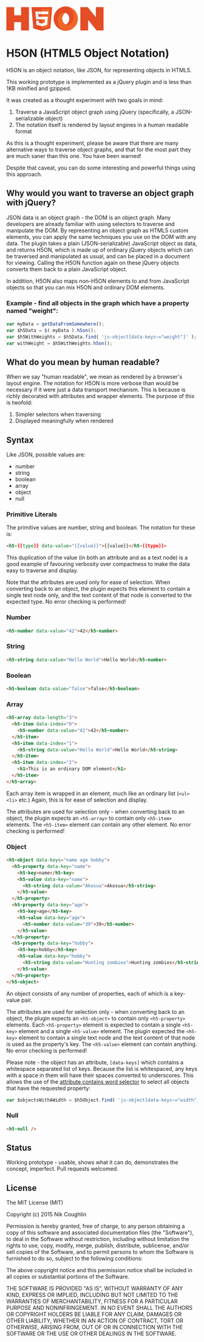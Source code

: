 ![H5ON](h5on.png?raw=true)

# H5ON (HTML5 Object Notation)

H5ON is an object notation, like JSON, for representing objects in HTML5.

This working prototype is implemented as a jQuery plugin and is less than 1KB minified and gzipped.

It was created as a thought experiment with two goals in mind:

1. Traverse a JavaScript object graph using jQuery (specifically, a JSON-serializable object)
2. The notation itself is rendered by layout engines in a human readable format

As this is a thought experiment, please be aware that there are many alternative ways to traverse object graphs, and that for the most part they are much saner than this one. You have been warned!

Despite that caveat, you can do some interesting and powerful things using this approach.

## Why would you want to traverse an object graph with jQuery?

JSON data is an object graph - the DOM is an object graph. 
Many developers are already familiar with using selectors to traverse and manipulate the DOM. 
By representing an object graph as HTML5 custom elements, you can apply the same techniques you use on the DOM with any data.
The plugin takes a plain (JSON-serializable) JavaScript object as data, and returns H5ON, which is made up of ordinary jQuery objects which can be traversed and manipulated as usual, and can be placed in a document for viewing.
Calling the H5ON function again on these jQuery objects converts them back to a plain JavaScript object.

In addition, H5ON also maps non-H5ON elements to and from JavaScript objects so that you can mix H5ON and ordinary DOM elements.

### Example - find all objects in the graph which have a property named "weight":

```javascript
var myData = getDataFromSomewhere();
var $h5Data = $( myData ).h5on();
var $h5WithWeights = $h5Data.find( 'js-object[data-keys~="weight"]' );
var withWeight = $h5WithWeights.h5on();
```

## What do you mean by human readable?

When we say "human readable", we mean as rendered by a browser's layout engine.
The notation for H5ON is more verbose than would be necessary if it were just a data transport mechanism.
This is because is richly decorated with attributes and wrapper elements. 
The purpose of this is twofold:

1. Simpler selectors when traversing
2. Displayed meaningfully when rendered

## Syntax

Like JSON, possible values are:

* number
* string
* boolean
* array
* object
* null

### Primitive Literals

The primitive values are number, string and boolean. The notation for these is:

```html
<h5-{{type}} data-value="{{value}}">{{value}}</h5-{{type}}>
```

This duplication of the value (in both an attribute and as a text node) is a good example of favouring verbosity over compactness to make the data easy to traverse and display.

Note that the attributes are used only for ease of selection. When converting back to an object, the plugin expects this element to contain a single text node only, and the text content of that node is converted to the expected type. No error checking is performed!

### Number

```html
<h5-number data-value="42">42</h5-number>
```

### String

```html
<h5-string data-value="Hello World">Hello World</h5-number>
```

### Boolean

```html
<h5-boolean data-value="false">false</h5-boolean>
```

### Array

```html
<h5-array data-length="3">
  <h5-item data-index="0">
    <h5-number data-value="42">42</h5-number>
  </h5-item>
  <h5-item data-index="1">
    <h5-string data-value="Hello World">Hello World</h5-string>
  </h5-item>
  <h5-item data-index="2">
    <h1>This is an ordinary DOM element</h1>
  </h5-item>
</h5-array>
```

Each array item is wrapped in an <h5-item> element, much like an ordinary list (`<ul><li>` etc.) Again, this is for ease of selection and display.

The attributes are used for selection only - when converting back to an object, the plugin expects an `<h5-array>` to contain only `<h5-item>` elements. The `<h5-item>` element can contain any other element. No error checking is performed!

### Object

```html
<h5-object data-keys="name age hobby">
  <h5-property data-key="name">
    <h5-key>name</h5-key>
    <h5-value data-key="name">
      <h5-string data-value="Akosua">Akosua</h5-string>    
    </h5-value>
  </h5-property>
  <h5-property data-key="age">
    <h5-key>age</h5-key>
    <h5-value data-key="age">
      <h5-number data-value="39">39</h5-number>
    </h5-value>
  </h5-property>
  <h5-property data-key="hobby">
    <h5-key>hobby</h5-key>
    <h5-value data-key="hobby">
      <h5-string data-value="Hunting zombies">Hunting zombies</h5-string>
    </h5-value>
  </h5-property>
</h5-object>
```

An object consists of any number of properties, each of which is a key-value pair.

The attributes are used for selection only - when converting back to an object, the plugin expects an `<h5-object>` to contain only `<h5-property>` elements. Each `<h5-property>` element is expected to contain a single `<h5-key>` element and a single `<h5-value>` element. The plugin expected the `<h5-key>` element to contain a single text node and the text content of that node is used as the property's key. The `<h5-value>` element can contain anything. No error checking is performed!

Please note - the object has an attribute, `[data-keys]` which contains a whitespace separated list of keys. Because the list is whitespaced, any keys with a space in them will have their spaces converted to underscores. This allows the use of the [attribute contains word selector](http://api.jquery.com/attribute-contains-word-selector/) to select all objects that have the requested property:

```javascript
var $objectsWithAWidth = $h5Object.find( 'js-object[data-keys~="width"]' );
```

### Null

```html
<h5-null />
```

## Status

Working prototype - usable, shows what it can do, demonstrates the concept, imperfect. Pull requests welcomed.

## License

The MIT License (MIT)

Copyright (c) 2015 Nik Coughlin

Permission is hereby granted, free of charge, to any person obtaining a copy
of this software and associated documentation files (the "Software"), to deal
in the Software without restriction, including without limitation the rights
to use, copy, modify, merge, publish, distribute, sublicense, and/or sell
copies of the Software, and to permit persons to whom the Software is
furnished to do so, subject to the following conditions:

The above copyright notice and this permission notice shall be included in all
copies or substantial portions of the Software.

THE SOFTWARE IS PROVIDED "AS IS", WITHOUT WARRANTY OF ANY KIND, EXPRESS OR
IMPLIED, INCLUDING BUT NOT LIMITED TO THE WARRANTIES OF MERCHANTABILITY,
FITNESS FOR A PARTICULAR PURPOSE AND NONINFRINGEMENT. IN NO EVENT SHALL THE
AUTHORS OR COPYRIGHT HOLDERS BE LIABLE FOR ANY CLAIM, DAMAGES OR OTHER
LIABILITY, WHETHER IN AN ACTION OF CONTRACT, TORT OR OTHERWISE, ARISING FROM,
OUT OF OR IN CONNECTION WITH THE SOFTWARE OR THE USE OR OTHER DEALINGS IN THE
SOFTWARE.
